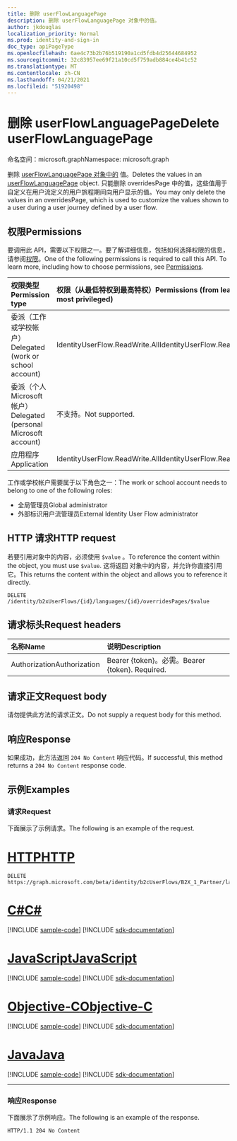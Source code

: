```yaml
---
title: 删除 userFlowLanguagePage
description: 删除 userFlowLanguagePage 对象中的值。
author: jkdouglas
localization_priority: Normal
ms.prod: identity-and-sign-in
doc_type: apiPageType
ms.openlocfilehash: 6ae4c73b2b76b519190a1cd5fdb4d25644684952
ms.sourcegitcommit: 32c83957ee69f21a10cd5f759adb884ce4b41c52
ms.translationtype: MT
ms.contentlocale: zh-CN
ms.lasthandoff: 04/21/2021
ms.locfileid: "51920498"
---
```

# <a name="delete-userflowlanguagepage"></a><span data-ttu-id="675ed-103">删除 userFlowLanguagePage</span><span class="sxs-lookup"><span data-stu-id="675ed-103">Delete userFlowLanguagePage</span></span>

<span data-ttu-id="675ed-104">命名空间：microsoft.graph</span><span class="sxs-lookup"><span data-stu-id="675ed-104">Namespace: microsoft.graph</span></span>

<span data-ttu-id="675ed-105">删除 [userFlowLanguagePage 对象中的](../resources/userflowlanguagepage.md) 值。</span><span class="sxs-lookup"><span data-stu-id="675ed-105">Deletes the values in an [userFlowLanguagePage](../resources/userflowlanguagepage.md) object.</span></span> <span data-ttu-id="675ed-106">只能删除 overridesPage 中的值，这些值用于自定义在用户流定义的用户旅程期间向用户显示的值。</span><span class="sxs-lookup"><span data-stu-id="675ed-106">You may only delete the values in an overridesPage, which is used to customize the values shown to a user during a user journey defined by a user flow.</span></span>

## <a name="permissions"></a><span data-ttu-id="675ed-107">权限</span><span class="sxs-lookup"><span data-stu-id="675ed-107">Permissions</span></span>

<span data-ttu-id="675ed-p102">要调用此 API，需要以下权限之一。要了解详细信息，包括如何选择权限的信息，请参阅[权限](/graph/permissions-reference)。</span><span class="sxs-lookup"><span data-stu-id="675ed-p102">One of the following permissions is required to call this API. To learn more, including how to choose permissions, see [Permissions](/graph/permissions-reference).</span></span>

|<span data-ttu-id="675ed-110">权限类型</span><span class="sxs-lookup"><span data-stu-id="675ed-110">Permission type</span></span>      | <span data-ttu-id="675ed-111">权限（从最低特权到最高特权）</span><span class="sxs-lookup"><span data-stu-id="675ed-111">Permissions (from least to most privileged)</span></span>              |
|:--------------------|:---------------------------------------------------------|
|<span data-ttu-id="675ed-112">委派（工作或学校帐户）</span><span class="sxs-lookup"><span data-stu-id="675ed-112">Delegated (work or school account)</span></span>|<span data-ttu-id="675ed-113">IdentityUserFlow.ReadWrite.All</span><span class="sxs-lookup"><span data-stu-id="675ed-113">IdentityUserFlow.ReadWrite.All</span></span>|
|<span data-ttu-id="675ed-114">委派（个人 Microsoft 帐户）</span><span class="sxs-lookup"><span data-stu-id="675ed-114">Delegated (personal Microsoft account)</span></span>| <span data-ttu-id="675ed-115">不支持。</span><span class="sxs-lookup"><span data-stu-id="675ed-115">Not supported.</span></span>|
|<span data-ttu-id="675ed-116">应用程序</span><span class="sxs-lookup"><span data-stu-id="675ed-116">Application</span></span>|<span data-ttu-id="675ed-117">IdentityUserFlow.ReadWrite.All</span><span class="sxs-lookup"><span data-stu-id="675ed-117">IdentityUserFlow.ReadWrite.All</span></span>|

<span data-ttu-id="675ed-118">工作或学校帐户需要属于以下角色之一：</span><span class="sxs-lookup"><span data-stu-id="675ed-118">The work or school account needs to belong to one of the following roles:</span></span>

* <span data-ttu-id="675ed-119">全局管理员</span><span class="sxs-lookup"><span data-stu-id="675ed-119">Global administrator</span></span>
* <span data-ttu-id="675ed-120">外部标识用户流管理员</span><span class="sxs-lookup"><span data-stu-id="675ed-120">External Identity User Flow administrator</span></span>

## <a name="http-request"></a><span data-ttu-id="675ed-121">HTTP 请求</span><span class="sxs-lookup"><span data-stu-id="675ed-121">HTTP request</span></span>

<span data-ttu-id="675ed-122">若要引用对象中的内容，必须使用 `$value` 。</span><span class="sxs-lookup"><span data-stu-id="675ed-122">To reference the content within the object, you must use `$value`.</span></span> <span data-ttu-id="675ed-123">这将返回 对象中的内容，并允许你直接引用它。</span><span class="sxs-lookup"><span data-stu-id="675ed-123">This returns the content within the object and allows you to reference it directly.</span></span>

<!-- {
  "blockType": "ignored"
}
-->

``` http
DELETE /identity/b2xUserFlows/{id}/languages/{id}/overridesPages/$value
```

## <a name="request-headers"></a><span data-ttu-id="675ed-124">请求标头</span><span class="sxs-lookup"><span data-stu-id="675ed-124">Request headers</span></span>

|<span data-ttu-id="675ed-125">名称</span><span class="sxs-lookup"><span data-stu-id="675ed-125">Name</span></span>|<span data-ttu-id="675ed-126">说明</span><span class="sxs-lookup"><span data-stu-id="675ed-126">Description</span></span>|
|:---|:---|
|<span data-ttu-id="675ed-127">Authorization</span><span class="sxs-lookup"><span data-stu-id="675ed-127">Authorization</span></span>|<span data-ttu-id="675ed-p104">Bearer {token}。必需。</span><span class="sxs-lookup"><span data-stu-id="675ed-p104">Bearer {token}. Required.</span></span>|

## <a name="request-body"></a><span data-ttu-id="675ed-130">请求正文</span><span class="sxs-lookup"><span data-stu-id="675ed-130">Request body</span></span>

<span data-ttu-id="675ed-131">请勿提供此方法的请求正文。</span><span class="sxs-lookup"><span data-stu-id="675ed-131">Do not supply a request body for this method.</span></span>

## <a name="response"></a><span data-ttu-id="675ed-132">响应</span><span class="sxs-lookup"><span data-stu-id="675ed-132">Response</span></span>

<span data-ttu-id="675ed-133">如果成功，此方法返回 `204 No Content` 响应代码。</span><span class="sxs-lookup"><span data-stu-id="675ed-133">If successful, this method returns a `204 No Content` response code.</span></span>

## <a name="examples"></a><span data-ttu-id="675ed-134">示例</span><span class="sxs-lookup"><span data-stu-id="675ed-134">Examples</span></span>

### <a name="request"></a><span data-ttu-id="675ed-135">请求</span><span class="sxs-lookup"><span data-stu-id="675ed-135">Request</span></span>

<span data-ttu-id="675ed-136">下面展示了示例请求。</span><span class="sxs-lookup"><span data-stu-id="675ed-136">The following is an example of the request.</span></span>


# <a name="http"></a>[<span data-ttu-id="675ed-137">HTTP</span><span class="sxs-lookup"><span data-stu-id="675ed-137">HTTP</span></span>](#tab/http)
<!-- {
  "blockType": "request",
  "name": "delete_userflowlanguagepage"
}
-->

``` http
DELETE https://graph.microsoft.com/beta/identity/b2cUserFlows/B2X_1_Partner/languages/en/overridesPages/selfasserted1_1/$value
```
# <a name="c"></a>[<span data-ttu-id="675ed-138">C#</span><span class="sxs-lookup"><span data-stu-id="675ed-138">C#</span></span>](#tab/csharp)
[!INCLUDE [sample-code](../includes/snippets/csharp/delete-userflowlanguagepage-csharp-snippets.md)]
[!INCLUDE [sdk-documentation](../includes/snippets/snippets-sdk-documentation-link.md)]

# <a name="javascript"></a>[<span data-ttu-id="675ed-139">JavaScript</span><span class="sxs-lookup"><span data-stu-id="675ed-139">JavaScript</span></span>](#tab/javascript)
[!INCLUDE [sample-code](../includes/snippets/javascript/delete-userflowlanguagepage-javascript-snippets.md)]
[!INCLUDE [sdk-documentation](../includes/snippets/snippets-sdk-documentation-link.md)]

# <a name="objective-c"></a>[<span data-ttu-id="675ed-140">Objective-C</span><span class="sxs-lookup"><span data-stu-id="675ed-140">Objective-C</span></span>](#tab/objc)
[!INCLUDE [sample-code](../includes/snippets/objc/delete-userflowlanguagepage-objc-snippets.md)]
[!INCLUDE [sdk-documentation](../includes/snippets/snippets-sdk-documentation-link.md)]

# <a name="java"></a>[<span data-ttu-id="675ed-141">Java</span><span class="sxs-lookup"><span data-stu-id="675ed-141">Java</span></span>](#tab/java)
[!INCLUDE [sample-code](../includes/snippets/java/delete-userflowlanguagepage-java-snippets.md)]
[!INCLUDE [sdk-documentation](../includes/snippets/snippets-sdk-documentation-link.md)]

---


### <a name="response"></a><span data-ttu-id="675ed-142">响应</span><span class="sxs-lookup"><span data-stu-id="675ed-142">Response</span></span>

<span data-ttu-id="675ed-143">下面展示了示例响应。</span><span class="sxs-lookup"><span data-stu-id="675ed-143">The following is an example of the response.</span></span>

<!-- {
  "blockType": "response",
  "truncated": true
}
-->

``` http
HTTP/1.1 204 No Content
```
